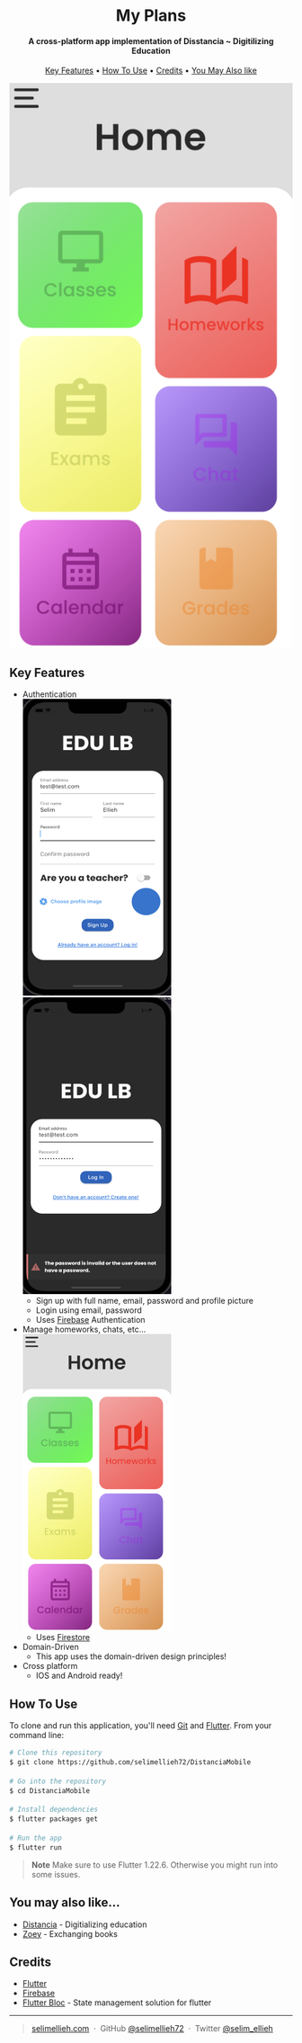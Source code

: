 
<h1 align="center">
  My Plans
</h1>

<h4 align="center">A cross-platform app implementation of Disstancia ~ Digitilizing Education</h4>



<p align="center">
  <a href="#key-features">Key Features</a> •
  <a href="#how-to-use">How To Use</a> •
  <a href="#credits">Credits</a> •
  <a href="#you-may-also-like">You May Also like</a>

</p>

![screenshot](https://github.com/selimellieh72/DistanciaMobile/blob/master/3.png)

## Key Features
* Authentication <br/>
  <img width='264px' height='528px' src="https://github.com/selimellieh72/DistanciaMobile/blob/master/1.png"/>
  <img width='264px' height='528px' src="https://github.com/selimellieh72/DistanciaMobile/blob/master/2.png"/>
  - Sign up with full name, email, password and profile picture
  - Login using email, password
  - Uses [Firebase](https://firebase.google.com/) Authentication
* Manage homeworks, chats, etc... <br/>
  <img width='264px' height='528px' src="https://github.com/selimellieh72/DistanciaMobile/blob/master/3.png"/>
  - Uses [Firestore](https://firebase.google.com/docs/firestore)
* Domain-Driven
  - This app uses the domain-driven design principles!
* Cross platform
  - IOS and Android ready!


## How To Use

To clone and run this application, you'll need [Git](https://git-scm.com) and [Flutter](https://flutter.dev/). From your command line:

```bash
# Clone this repository
$ git clone https://github.com/selimellieh72/DistanciaMobile

# Go into the repository
$ cd DistanciaMobile

# Install dependencies
$ flutter packages get

# Run the app
$ flutter run
```

> **Note**
> Make sure to use Flutter 1.22.6. Otherwise you might run into some issues.


## You may also like...

- [Distancia](https://github.com/selimellieh72/Distantia-MERN) - Digitializing education
- [Zoey](https://github.com/Ghaadyy/book-app-frontend) - Exchanging books

## Credits
- [Flutter](https://flutter.dev/)
- [Firebase](https://firebase.google.com/)
- [Flutter Bloc](https://pub.dev/packages/stacked) - State management solution for flutter


---

> [selimellieh.com](https://www.selimellieh.com) &nbsp;&middot;&nbsp;
> GitHub [@selimellieh72](https://github.com/selimellieh72) &nbsp;&middot;&nbsp;
> Twitter [@selim_ellieh](https://twitter.com/selim_ellieh)

